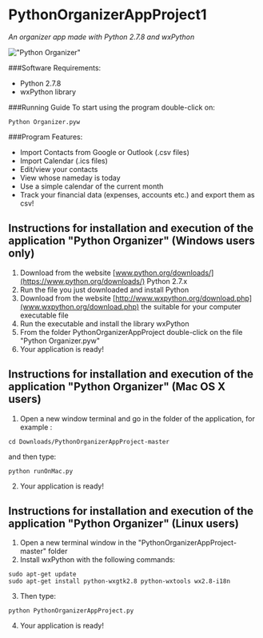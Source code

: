 # PythonOrganizerAppProject1

_An organizer app made with Python 2.7.8 and wxPython_

!["Python Organizer"](https://github.com/karadalex/PythonOrganizerAppProject1/blob/master/mediaFilesPackage/welcomeScreen1.jpg)

###Software Requirements:
  - Python 2.7.8
  - wxPython library
 
###Running Guide
To start using the program double-click on:
```
Python Organizer.pyw
```

###Program Features:
  - Import Contacts from Google or Outlook (.csv files)
  - Import Calendar (.ics files)
  - Edit/view your contacts
  - View whose nameday is today
  - Use a simple calendar of the current month
  - Track your financial data (expenses, accounts etc.) and export them as csv!



Instructions for installation and execution of the application "Python Organizer" (Windows users only)
------------------------------------------------------------------------------------------------------

1. Download from the website [www.python.org/downloads/](https://www.python.org/downloads/) Python 2.7.x
2. Run the file you just downloaded and install Python
3. Download from the website [http://www.wxpython.org/download.php](www.wxpython.org/download.php) the suitable for your computer executable file
4. Run the executable and install the library wxPython
5. From the folder PythonOrganizerAppProject double-click on the file "Python Organizer.pyw"
6. Your application is ready!


Instructions for installation and execution of the application "Python Organizer" (Mac OS X users)
--------------------------------------------------------------------------------------------------

1. Open a new window terminal and go in the folder of the application, for example : 
```
cd Downloads/PythonOrganizerAppProject-master
```
  and then type:
```
python runOnMac.py
```
2. Your application is ready!


Instructions for installation and execution of the application "Python Organizer" (Linux users)
-----------------------------------------------------------------------------------------------

1. Open a new terminal window in the "PythonOrganizerAppProject-master" folder
2. Install wxPython with the following commands:
```
sudo apt-get update
sudo apt-get install python-wxgtk2.8 python-wxtools wx2.8-i18n
```
3. Then type:
```
python PythonOrganizerAppProject.py
```
4. Your application is ready!

